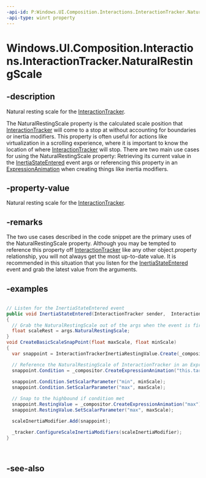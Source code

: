 ```yaml
---
-api-id: P:Windows.UI.Composition.Interactions.InteractionTracker.NaturalRestingScale
-api-type: winrt property
---
```


<!-- Property syntax
public float NaturalRestingScale { get; }
-->

# Windows.UI.Composition.Interactions.InteractionTracker.NaturalRestingScale

## -description
Natural resting scale for the [InteractionTracker](interactiontracker.md).

The NaturalRestingScale property is the calculated scale position that [InteractionTracker](interactiontracker.md) will come to a stop at without accounting for boundaries or inertia modifiers. This property is often useful for actions like virtualization in a scrolling experience, where it is important to know the location of where [InteractionTracker](interactiontracker.md) will stop. There are two main use cases for using the NaturalRestingScale property: Retrieving its current value in the [InertiaStateEntered](iinteractiontrackerowner_inertiastateentered_615555038.md) event args or referencing this property in an [ExpressionAnimation](../windows.ui.composition/expressionanimation.md) when creating things like inertia modifiers.



## -property-value
Natural resting scale for the [InteractionTracker](interactiontracker.md).

## -remarks
The two use cases described in the code snippet are the primary uses of the NaturalRestingScale property. Although you may be tempted to reference this property off [InteractionTracker](interactiontracker.md) like any other object.property relationship, you will not always get the most up-to-date value. It is recommended in this situation that you listen for the [InertiaStateEntered](iinteractiontrackerowner_inertiastateentered_615555038.md) event and grab the latest value from the arguments.

## -examples
```csharp

// Listen for the InertiaStateEntered event
public void InertiaStateEntered(InteractionTracker sender, 	InteractionTrackerInertiaStateEnteredArgs args)
{
  // Grab the NaturalRestingScale out of the args when the event is fired.
  float scaleRest = args.NaturalRestingScale;
}
void CreateBasicScaleSnapPoint(float maxScale, float minScale)
{
  var snappoint = InteractionTrackerInertiaRestingValue.Create(_compositor);

  // Reference the NaturalRestingScale of InteractionTracker in an ExpressionAnimation for conditional portion of an InertiaModifier.
  snappoint.Condition = _compositor.CreateExpressionAnimation("this.target.NaturalRestingScale >= min && this.target.NaturalRestingScale < max ");
       
  snappoint.Condition.SetScalarParameter("min", minScale);
  snappoint.Condition.SetScalarParameter("max", maxScale);

  // Snap to the highbound if condition met
  snappoint.RestingValue = _compositor.CreateExpressionAnimation("max");
  snappoint.RestingValue.SetScalarParameter("max", maxScale);

  scaleInertiaModifier.Add(snappoint);

  _tracker.ConfigureScaleInertiaModifiers(scaleInertiaModifier);
}
         
         
```



## -see-also
